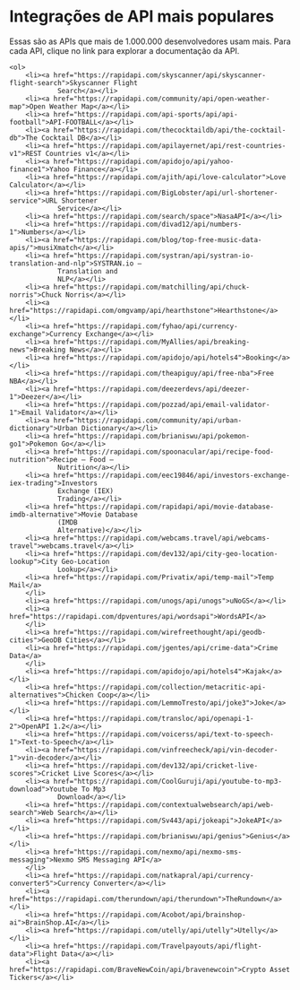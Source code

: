 # Integrações de API mais populares

Essas são as APIs que mais de 1.000.000 desenvolvedores usam mais. Para cada API, clique no link para explorar a documentação da API.

    <ol>
        <li><a href="https://rapidapi.com/skyscanner/api/skyscanner-flight-search">Skyscanner Flight
                Search</a></li>
        <li><a href="https://rapidapi.com/community/api/open-weather-map">Open Weather Map</a></li>
        <li><a href="https://rapidapi.com/api-sports/api/api-football">API-FOOTBALL</a></li>
        <li><a href="https://rapidapi.com/thecocktaildb/api/the-cocktail-db">The Cocktail DB</a></li>
        <li><a href="https://rapidapi.com/apilayernet/api/rest-countries-v1">REST Countries v1</a></li>
        <li><a href="https://rapidapi.com/apidojo/api/yahoo-finance1">Yahoo Finance</a></li>
        <li><a href="https://rapidapi.com/ajith/api/love-calculator">Love Calculator</a></li>
        <li><a href="https://rapidapi.com/BigLobster/api/url-shortener-service">URL Shortener
                Service</a></li>
        <li><a href="https://rapidapi.com/search/space">NasaAPI</a></li>
        <li><a href="https://rapidapi.com/divad12/api/numbers-1">Numbers</a></li>
        <li><a href="https://rapidapi.com/blog/top-free-music-data-apis/">musiXmatch</a></li>
        <li><a href="https://rapidapi.com/systran/api/systran-io-translation-and-nlp">SYSTRAN.io –
                Translation and
                NLP</a></li>
        <li><a href="https://rapidapi.com/matchilling/api/chuck-norris">Chuck Norris</a></li>
        <li><a href="https://rapidapi.com/omgvamp/api/hearthstone">Hearthstone</a></li>
        <li><a href="https://rapidapi.com/fyhao/api/currency-exchange">Currency Exchange</a></li>
        <li><a href="https://rapidapi.com/MyAllies/api/breaking-news">Breaking News</a></li>
        <li><a href="https://rapidapi.com/apidojo/api/hotels4">Booking</a></li>
        <li><a href="https://rapidapi.com/theapiguy/api/free-nba">Free NBA</a></li>
        <li><a href="https://rapidapi.com/deezerdevs/api/deezer-1">Deezer</a></li>
        <li><a href="https://rapidapi.com/pozzad/api/email-validator-1">Email Validator</a></li>
        <li><a href="https://rapidapi.com/community/api/urban-dictionary">Urban Dictionary</a></li>
        <li><a href="https://rapidapi.com/brianiswu/api/pokemon-go1">Pokemon Go</a></li>
        <li><a href="https://rapidapi.com/spoonacular/api/recipe-food-nutrition">Recipe – Food –
                Nutrition</a></li>
        <li><a href="https://rapidapi.com/eec19846/api/investors-exchange-iex-trading">Investors
                Exchange (IEX)
                Trading</a></li>
        <li><a href="https://rapidapi.com/rapidapi/api/movie-database-imdb-alternative">Movie Database
                (IMDB
                Alternative)</a></li>
        <li><a href="https://rapidapi.com/webcams.travel/api/webcams-travel">webcams.travel</a></li>
        <li><a href="https://rapidapi.com/dev132/api/city-geo-location-lookup">City Geo-Location
                Lookup</a></li>
        <li><a href="https://rapidapi.com/Privatix/api/temp-mail">Temp Mail</a>
        </li>
        <li><a href="https://rapidapi.com/unogs/api/unogs">uNoGS</a></li>
        <li><a href="https://rapidapi.com/dpventures/api/wordsapi">WordsAPI</a>
        </li>
        <li><a href="https://rapidapi.com/wirefreethought/api/geodb-cities">GeoDB Cities</a></li>
        <li><a href="https://rapidapi.com/jgentes/api/crime-data">Crime Data</a>
        </li>
        <li><a href="https://rapidapi.com/apidojo/api/hotels4">Kajak</a></li>
        <li><a href="https://rapidapi.com/collection/metacritic-api-alternatives">Chicken Coop</a></li>
        <li><a href="https://rapidapi.com/LemmoTresto/api/joke3">Joke</a></li>
        <li><a href="https://rapidapi.com/transloc/api/openapi-1-2">OpenAPI 1.2</a></li>
        <li><a href="https://rapidapi.com/voicerss/api/text-to-speech-1">Text-to-Speech</a></li>
        <li><a href="https://rapidapi.com/vinfreecheck/api/vin-decoder-1">vin-decoder</a></li>
        <li><a href="https://rapidapi.com/dev132/api/cricket-live-scores">Cricket Live Scores</a></li>
        <li><a href="https://rapidapi.com/CoolGuruji/api/youtube-to-mp3-download">Youtube To Mp3
                Download</a></li>
        <li><a href="https://rapidapi.com/contextualwebsearch/api/web-search">Web Search</a></li>
        <li><a href="https://rapidapi.com/Sv443/api/jokeapi">JokeAPI</a></li>
        <li><a href="https://rapidapi.com/brianiswu/api/genius">Genius</a></li>
        <li><a href="https://rapidapi.com/nexmo/api/nexmo-sms-messaging">Nexmo SMS Messaging API</a>
        </li>
        <li><a href="https://rapidapi.com/natkapral/api/currency-converter5">Currency Converter</a></li>
        <li><a href="https://rapidapi.com/therundown/api/therundown">TheRundown</a></li>
        <li><a href="https://rapidapi.com/Acobot/api/brainshop-ai">BrainShop.AI</a></li>
        <li><a href="https://rapidapi.com/utelly/api/utelly">Utelly</a></li>
        <li><a href="https://rapidapi.com/Travelpayouts/api/flight-data">Flight Data</a></li>
        <li><a href="https://rapidapi.com/BraveNewCoin/api/bravenewcoin">Crypto Asset Tickers</a></li>
</ol>

